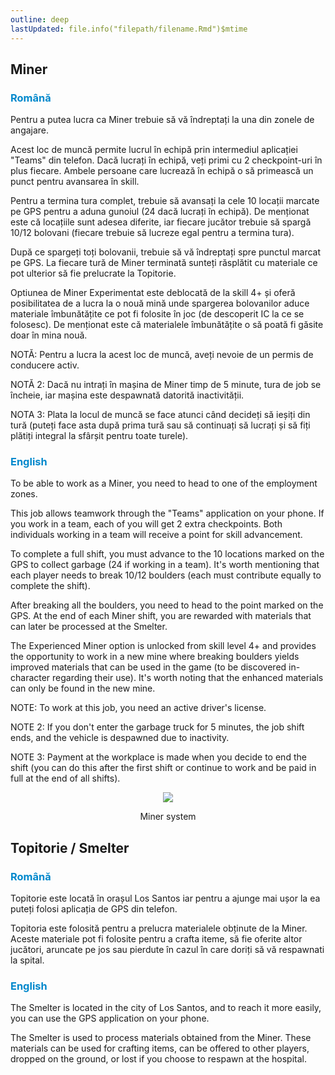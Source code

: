 ```yaml
---
outline: deep
lastUpdated: file.info("filepath/filename.Rmd")$mtime
---
```


## Miner

### <span style="color: #0088CC">Română</span>

Pentru a putea lucra ca Miner trebuie să vă îndreptați la una din zonele de angajare.

Acest loc de muncă permite lucrul în echipă prin intermediul aplicației "Teams" din telefon. Dacă lucrați în echipă, veți primi cu 2 checkpoint-uri în plus fiecare. Ambele persoane care lucrează în echipă o să primească un punct pentru avansarea în skill.

Pentru a termina tura complet, trebuie să avansați la cele 10 locații marcate pe GPS pentru a aduna gunoiul (24 dacă lucrați în echipă). De menționat este că locațiile sunt adesea diferite, iar fiecare jucător trebuie să spargă 10/12 bolovani (fiecare trebuie să lucreze egal pentru a termina tura).

După ce spargeți toți bolovanii, trebuie să vă îndreptați spre punctul marcat pe GPS. La fiecare tură de Miner terminată sunteți răsplătit cu materiale ce pot ulterior să fie prelucrate la Topitorie.

Optiunea de Miner Experimentat este deblocată de la skill 4+ și oferă posibilitatea de a lucra la o nouă mină unde spargerea bolovanilor aduce materiale îmbunătățite ce pot fi folosite în joc (de descoperit IC la ce se folosesc). De menționat este că materialele îmbunătățite o să poată fi găsite doar în mina nouă.

NOTĂ: Pentru a lucra la acest loc de muncă, aveți nevoie de un permis de conducere activ. 

NOTĂ 2: Dacă nu intrați în mașina de Miner timp de 5 minute, tura de job se încheie, iar mașina este despawnată datorită inactivității. 

NOTA 3: Plata la locul de muncă se face atunci când decideți să ieșiți din tură (puteți face asta după prima tură sau să continuați să lucrați și să fiți plătiți integral la sfârșit pentru toate turele). 

### <span style="color: #0088CC">English</span>

To be able to work as a Miner, you need to head to one of the employment zones.

This job allows teamwork through the "Teams" application on your phone. If you work in a team, each of you will get 2 extra checkpoints. Both individuals working in a team will receive a point for skill advancement.

To complete a full shift, you must advance to the 10 locations marked on the GPS to collect garbage (24 if working in a team). It's worth mentioning that each player needs to break 10/12 boulders (each must contribute equally to complete the shift).

After breaking all the boulders, you need to head to the point marked on the GPS. At the end of each Miner shift, you are rewarded with materials that can later be processed at the Smelter.

The Experienced Miner option is unlocked from skill level 4+ and provides the opportunity to work in a new mine where breaking boulders yields improved materials that can be used in the game (to be discovered in-character regarding their use). It's worth noting that the enhanced materials can only be found in the new mine.

NOTE: To work at this job, you need an active driver's license. 

NOTE 2: If you don't enter the garbage truck for 5 minutes, the job shift ends, and the vehicle  is despawned due to inactivity.

NOTE 3: Payment at the workplace is made when you decide to end the shift (you can do this after the first shift or continue to work and be paid in full at the end of all shifts).

<p align="center"><img src="https://i.imgur.com/1rd5GYD.gif"/></p>
<p style="text-align: center">Miner system</p>

## Topitorie / Smelter

### <span style="color: #0088CC">Română</span>

Topitorie este locată în orașul Los Santos iar pentru a ajunge mai ușor la ea puteți folosi aplicația de GPS din telefon. 

Topitoria este folosită pentru a prelucra materialele obținute de la Miner. Aceste materiale pot fi folosite pentru a crafta iteme, să fie oferite altor jucători, aruncate pe jos sau pierdute în cazul în care doriți să vă respawnati la spital.

### <span style="color: #0088CC">English</span>

The Smelter is located in the city of Los Santos, and to reach it more easily, you can use the GPS application on your phone.

The Smelter is used to process materials obtained from the Miner. These materials can be used for crafting items, can be offered to other players, dropped on the ground, or lost if you choose to respawn at the hospital.